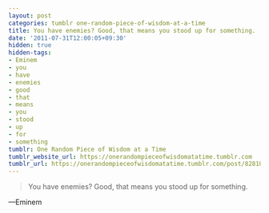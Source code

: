 ```yaml
---
layout: post
categories: tumblr one-random-piece-of-wisdom-at-a-time
title: You have enemies? Good, that means you stood up for something.
date: '2011-07-31T12:00:05+09:30'
hidden: true
hidden-tags:
- Eminem
- you
- have
- enemies
- good
- that
- means
- you
- stood
- up
- for
- something
tumblr: One Random Piece of Wisdom at a Time
tumblr_website_url: https://onerandompieceofwisdomatatime.tumblr.com
tumblr_url: https://onerandompieceofwisdomatatime.tumblr.com/post/8281023066/you-have-enemies-good-that-means-you-stood-up
---
```

> You have enemies? Good, that means you stood up for something.

—Eminem
